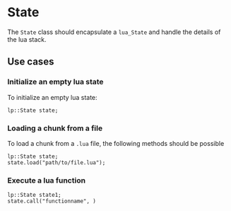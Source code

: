 # State
The `State` class should encapsulate a `lua_State` and handle the details of the lua stack.

## Use cases
### Initialize an empty lua state
To initialize an empty lua state:
```
lp::State state;
```

### Loading a chunk from a file
To load a chunk from a `.lua` file, the following methods should be possible
```
lp::State state;
state.load("path/to/file.lua");
```

### Execute a lua function
```
lp::State state1;
state.call("functionname", )
```
